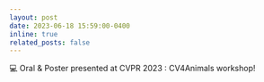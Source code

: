 ```yaml
---
layout: post
date: 2023-06-18 15:59:00-0400
inline: true
related_posts: false
---
```


💻 Oral & Poster presented at CVPR 2023 : CV4Animals workshop!
